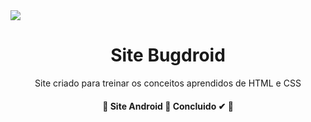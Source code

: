 <img src="https://img.shields.io/static/v1?label=Version&message=1.9&color=008000&style=for-the-badge&logo=android"/>

<h1 align="center">Site Bugdroid</h1>
<p align="center">Site criado para treinar os conceitos aprendidos de HTML e CSS</p>

<h4 align="center"> 
	🚧  Site Android 🚀 Concluido ✔ 🚧
</h4>
